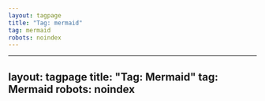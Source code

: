 ```yaml
---
layout: tagpage
title: "Tag: mermaid"
tag: mermaid
robots: noindex
---
```

---
layout: tagpage
title: "Tag: Mermaid"
tag: Mermaid
robots: noindex
---
